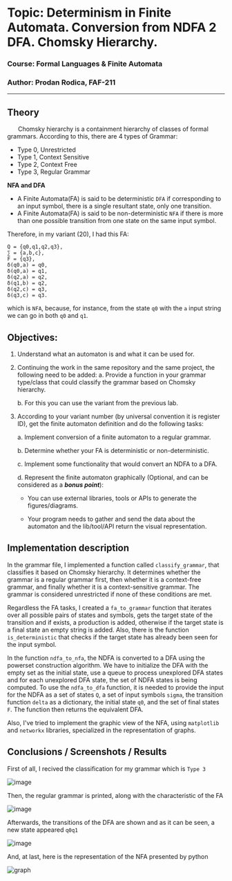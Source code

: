 # Topic: Determinism in Finite Automata. Conversion from NDFA 2 DFA. Chomsky Hierarchy.

### Course: Formal Languages & Finite Automata
### Author: Prodan Rodica, FAF-211

----

## Theory
&ensp;&ensp;&ensp; Chomsky hierarchy is a containment hierarchy of classes of formal grammars. According to this, there are 4 types of Grammar:
* Type 0, Unrestricted 
* Type 1, Context Sensitive
* Type 2, Context Free
* Type 3, Regular Grammar

**NFA and DFA**
*  A Finite Automata(FA) is said to be deterministic `DFA` if corresponding to an input symbol, there is a single resultant state, only one transition.
*  A Finite Automata(FA) is said to be non-deterministic `NFA` if there is more than one possible transition from one state on the same input symbol.

Therefore, in my variant (20), I had this FA:
```
Q = {q0,q1,q2,q3},
∑ = {a,b,c},
F = {q3},
δ(q0,a) = q0,
δ(q0,a) = q1,
δ(q2,a) = q2,
δ(q1,b) = q2,
δ(q2,c) = q3,
δ(q3,c) = q3.
```
which is `NFA`, because, for instance, from the state `q0` with the `a` input string we can go in both `q0` and `q1`. 

## Objectives:
1. Understand what an automaton is and what it can be used for.

2. Continuing the work in the same repository and the same project, the following need to be added:
    a. Provide a function in your grammar type/class that could classify the grammar based on Chomsky hierarchy.

    b. For this you can use the variant from the previous lab.

3. According to your variant number (by universal convention it is register ID), get the finite automaton definition and do the following tasks:

    a. Implement conversion of a finite automaton to a regular grammar.

    b. Determine whether your FA is deterministic or non-deterministic.

    c. Implement some functionality that would convert an NDFA to a DFA.
    
    d. Represent the finite automaton graphically (Optional, and can be considered as a __*bonus point*__):
      
    - You can use external libraries, tools or APIs to generate the figures/diagrams.
        
    - Your program needs to gather and send the data about the automaton and the lib/tool/API return the visual representation.

## Implementation description
In the grammar file, I implemented a function called `classify_grammar`, that classifies it based on Chomsky hierarchy. It determines whether the grammar is a regular grammar first, then whether it is a context-free grammar, and finally whether it is a context-sensitive grammar. The grammar is considered unrestricted if none of these conditions are met.

Regardless the FA tasks, I created a `fa_to_grammar` function that iterates over all possible pairs of states and symbols, gets the target state of the transition and if exists, a production is added, otherwise if the target state is a final state an empty string is added.
Also, there is the function `is_deterministic` that checks if the target state has already been seen for the input symbol.

In the function `ndfa_to_nfa`, the NDFA is converted to a DFA using the powerset construction algorithm. We have to initialize the DFA with the empty set as the initial state, use a queue to process unexplored DFA states and for each unexplored DFA state, the set of NDFA states is being computed. To use the `ndfa_to_dfa` function, it is needed to provide the input for the NDFA as a set of states `Q`, a set of input symbols `sigma`, the transition function `delta` as a dictionary, the initial state `q0`, and the set of final states `F`. The function then returns the equivalent DFA. 

Also, I've tried to implement the graphic view of the NFA, using `matplotlib` and `networkx` libraries, specialized in the representation of graphs.

## Conclusions / Screenshots / Results
First of all, I recived the classification for my grammar which is `Type 3`

![image](https://user-images.githubusercontent.com/113309236/223571774-323f9dc9-5acf-49f2-82c5-7b95a2b64922.png)

Then, the regular grammar is printed, along with the characteristic of the FA

![image](https://user-images.githubusercontent.com/113309236/223572086-08d4b083-c5ce-48fd-b267-ee0021dd0ac9.png)

Afterwards, the transitions of the DFA are shown and as it can be seen, a new state appeared `q0q1`

![image](https://user-images.githubusercontent.com/113309236/223572285-d5b93fef-21c6-4ad3-b015-f2c0002e4770.png)

And, at last, here is the representation of the NFA presented by python

![graph](https://user-images.githubusercontent.com/113309236/223562255-01ab3292-7d98-4ae9-86a5-87212b4ba354.png)
